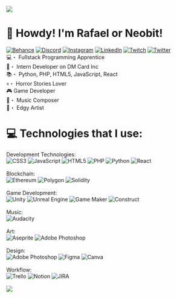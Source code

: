 [![](https://visitcount.itsvg.in/api?id=neobit&icon=0&color=0)](https://visitcount.itsvg.in)
# 🦊 Howdy! I'm Rafael or Neobit! 
[![Behance](https://img.shields.io/badge/Behance-1769ff?logo=behance&logoColor=white)](https://behance.net/neobit) [![Discord](https://img.shields.io/badge/Discord-%237289DA.svg?logo=discord&logoColor=white)](htttps://discord.gg/https://discord.gg/99EkyFK79s) [![Instagram](https://img.shields.io/badge/Instagram-%23E4405F.svg?logo=Instagram&logoColor=white)](https://instagram.com/rafaneobit) [![LinkedIn](https://img.shields.io/badge/LinkedIn-%230077B5.svg?logo=linkedin&logoColor=white)](https://linkedin.com/in/neobit) [![Twitch](https://img.shields.io/badge/Twitch-%239146FF.svg?logo=Twitch&logoColor=white)](https://twitch.tv/neobit) [![Twitter](https://img.shields.io/badge/Twitter-%231DA1F2.svg?logo=Twitter&logoColor=white)](https://twitter.com/neobitdev) 
<br>💻・ Fullstack Programming Apprentice<br>💼・ Intern Developer on DM Card Inc<br>📚・ Python, PHP, HTML5, JavaScript, React<br>💀・ Horror Stories Lover<br>🎮 Game Developer<br>🎹・ Music Composer<br>🎨・ Edgy Artist<br>

# 💻 Technologies that I use:

Development Technologies:<br>
![CSS3](https://img.shields.io/badge/css3-%231572B6.svg?style=for-the-badge&logo=css3&logoColor=white) ![JavaScript](https://img.shields.io/badge/javascript-%23323330.svg?style=for-the-badge&logo=javascript&logoColor=%23F7DF1E) ![HTML5](https://img.shields.io/badge/html5-%23E34F26.svg?style=for-the-badge&logo=html5&logoColor=white) ![PHP](https://img.shields.io/badge/php-%23777BB4.svg?style=for-the-badge&logo=php&logoColor=white) ![Python](https://img.shields.io/badge/python-3670A0?style=for-the-badge&logo=python&logoColor=ffdd54) ![React](https://img.shields.io/badge/react-%2320232a.svg?style=for-the-badge&logo=react&logoColor=%2361DAFB)<br>
<br>Blockchain:<br>
![Ethereum](https://img.shields.io/badge/Ethereum-3C3C3D?style=for-the-badge&logo=Ethereum&logoColor=white) ![Polygon](https://tinyurl.com/ys9yfcpw) ![Solidity](https://img.shields.io/badge/Solidity-%23363636.svg?style=for-the-badge&logo=solidity&logoColor=white)<br>
<br>Game Development:<br>
![Unity](https://img.shields.io/badge/Unity-100000?style=for-the-badge&logo=unity&logoColor=white) ![Unreal Engine](https://img.shields.io/badge/-Unreal%20Engine-313131?style=for-the-badge&logo=unreal-engine&logoColor=white) ![Game Maker](https://i.imgur.com/kHk53rD.png) ![Construct](https://i.imgur.com/xaFFygK.png)<br>
<br>Music:<br>
![Audacity](https://img.shields.io/badge/Audacity-0000CC?style=for-the-badge&logo=audacity&logoColor=white)<br>
<br>Art:<br>
![Aseprite](https://img.shields.io/badge/Aseprite-FFFFFF?style=for-the-badge&logo=Aseprite&logoColor=#7D929E) ![Adobe Photoshop](https://img.shields.io/badge/adobephotoshop-%2331A8FF.svg?style=for-the-badge&logo=adobephotoshop&logoColor=white)<br>
<br>Design:<br>
![Adobe Photoshop](https://img.shields.io/badge/adobephotoshop-%2331A8FF.svg?style=for-the-badge&logo=adobephotoshop&logoColor=white) ![Figma](https://img.shields.io/badge/figma-%23F24E1E.svg?style=for-the-badge&logo=figma&logoColor=white) ![Canva](https://img.shields.io/badge/Canva-%2300C4CC.svg?style=for-the-badge&logo=Canva&logoColor=white)<br>
<br>Workflow:<br>
![Trello](https://img.shields.io/badge/Trello-0052CC?style=for-the-badge&logo=trello&logoColor=white) ![Notion](https://img.shields.io/badge/Notion-%23000000.svg?style=for-the-badge&logo=notion&logoColor=white) ![JIRA](https://img.shields.io/badge/Jira-0052CC?style=for-the-badge&logo=Jira&logoColor=white)<br>
<br>
![](https://github-readme-stats.vercel.app/api/top-langs/?username=neobit&theme=dark&hide_border=false&include_all_commits=true&count_private=false&layout=compact)



<!-- # 📊 GitHub Stats:
 ![](https://github-readme-stats.vercel.app/api?username=neobit&theme=dark&hide_border=false&include_all_commits=true&count_private=false)<br/>
![](https://github-readme-streak-stats.herokuapp.com/?user=neobit&theme=dark&hide_border=false)<br/> -->

